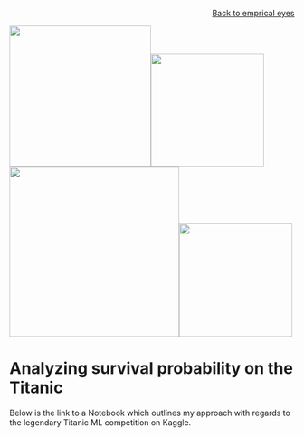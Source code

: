 <p align="right"> <a href="https://github.com/MWelHeb/empirical_eyes/blob/master/README.md">Back to emprical eyes</a> </p>

<img src = "etf.jfif" width="250"><img src = "screen_shot2_v1.png" width="200"><img src = "finance.jfif" width="300"><img src = "screen_shot4_v1.png" width="200">

# <a name="id0"></a>Analyzing survival probability on the Titanic 

Below is the link to a Notebook which outlines my approach with regards to the legendary Titanic ML competition on Kaggle. 
